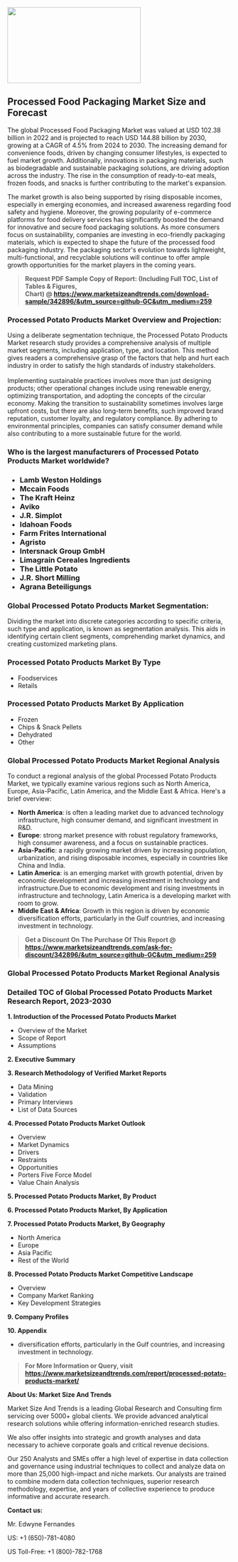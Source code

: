 <p><img class="alignnone size-medium wp-image-20088" src="https://ffe5etoiles.com/wp-content/uploads/2024/12/MST1-300x171.png" alt="" width="300" height="171" /></p><h2>Processed Food Packaging Market Size and Forecast</h2><p>The global Processed Food Packaging Market was valued at USD 102.38 billion in 2022 and is projected to reach USD 144.88 billion by 2030, growing at a CAGR of 4.5% from 2024 to 2030. The increasing demand for convenience foods, driven by changing consumer lifestyles, is expected to fuel market growth. Additionally, innovations in packaging materials, such as biodegradable and sustainable packaging solutions, are driving adoption across the industry. The rise in the consumption of ready-to-eat meals, frozen foods, and snacks is further contributing to the market's expansion.</p><p>The market growth is also being supported by rising disposable incomes, especially in emerging economies, and increased awareness regarding food safety and hygiene. Moreover, the growing popularity of e-commerce platforms for food delivery services has significantly boosted the demand for innovative and secure food packaging solutions. As more consumers focus on sustainability, companies are investing in eco-friendly packaging materials, which is expected to shape the future of the processed food packaging industry. The packaging sector's evolution towards lightweight, multi-functional, and recyclable solutions will continue to offer ample growth opportunities for the market players in the coming years.</p></p><blockquote id="" class=""><strong>Request PDF Sample Copy of Report: (Including Full TOC, List of Tables &amp; Figures, Chart)&nbsp;@&nbsp;<strong><a href="https://www.marketsizeandtrends.com/download-sample/342896/&utm_source=github-GC&utm_medium=259" target="_blank">https://www.marketsizeandtrends.com/download-sample/342896/&utm_source=github-GC&utm_medium=259</a></strong></strong></blockquote><h3 id="" class="">Processed Potato Products Market&nbsp;Overview and Projection:</h3><p id="" class="">Using a deliberate segmentation technique, the Processed Potato Products Market research study provides a comprehensive analysis of multiple market segments, including application, type, and location. This method gives readers a comprehensive grasp of the factors that help and hurt each industry in order to satisfy the high standards of industry stakeholders. <br /> <br />Implementing sustainable practices involves more than just designing products; other operational changes include using renewable energy, optimizing transportation, and adopting the concepts of the circular economy. Making the transition to sustainability sometimes involves large upfront costs, but there are also long-term benefits, such improved brand reputation, customer loyalty, and regulatory compliance. By adhering to environmental principles, companies can satisfy consumer demand while also contributing to a more sustainable future for the world.</p><h3 id="" class="">Who is the largest manufacturers of&nbsp;Processed Potato Products Market worldwide?</h3><h3 class=""><p><ul><li>Lamb Weston Holdings </li><li> Mccain Foods </li><li> The Kraft Heinz </li><li> Aviko </li><li> J.R. Simplot </li><li> Idahoan Foods </li><li> Farm Frites International </li><li> Agristo </li><li> Intersnack Group GmbH </li><li> Limagrain Cereales Ingredients </li><li> The Little Potato </li><li> J.R. Short Milling </li><li> Agrana Beteiligungs</li></ul></p></h3><h3 id="" class="">Global&nbsp;Processed Potato Products Market Segmentation:</h3><p id="" class="">Dividing the market into discrete categories according to specific criteria, such type and application, is known as segmentation analysis. This aids in identifying certain client segments, comprehending market dynamics, and creating customized marketing plans.</p><h3 id="" class="">Processed Potato Products Market&nbsp;By Type</h3><p><p><ul><li>Foodservices</li><li> Retails</p></li></ul></p></p><h3 id="" class="">Processed Potato Products Market&nbsp;By Application</h3><p class=""><p><ul><li>Frozen</li><li> Chips & Snack Pellets</li><li> Dehydrated</li><li> Other</li></ul></p></p><h3 id="" class="">Global Processed Potato Products Market Regional Analysis</h3><p id="" class="">To conduct a regional analysis of the global Processed Potato Products Market, we typically examine various regions such as North America, Europe, Asia-Pacific, Latin America, and the Middle East &amp; Africa. Here's a brief overview:</p><ul><li><strong>North America</strong>: is often a leading market due to advanced technology infrastructure, high consumer demand, and significant investment in R&amp;D.</li><li><strong>Europe</strong>: strong market presence with robust regulatory frameworks, high consumer awareness, and a focus on sustainable practices.</li><li><strong>Asia-Pacific</strong>: a rapidly growing market driven by increasing population, urbanization, and rising disposable incomes, especially in countries like China and India.</li><li><strong>Latin America</strong>: is an emerging market with growth potential, driven by economic development and increasing investment in technology and infrastructure.Due to economic development and rising investments in infrastructure and technology, Latin America is a developing market with room to grow.</li><li><strong>Middle East &amp; Africa</strong>: Growth in this region is driven by economic diversification efforts, particularly in the Gulf countries, and increasing investment in technology.</li></ul><blockquote id="" class=""><strong>Get a Discount On The Purchase Of This Report @ <strong><a href="https://www.marketsizeandtrends.com/ask-for-discount/342896/&utm_source=github-GC&utm_medium=259" target="_blank">https://www.marketsizeandtrends.com/ask-for-discount/342896/&utm_source=github-GC&utm_medium=259</a></strong></strong></blockquote><h3 id="" class="">Global Processed Potato Products Market Regional Analysis</h3><h3 id="" class="">Detailed TOC of Global Processed Potato Products Market Research Report, 2023-2030</h3><p id="" class=""><strong>1. Introduction of the Processed Potato Products Market</strong></p><ul><li>Overview of the Market</li><li>Scope of Report</li><li>Assumptions</li></ul><p id="" class=""><strong>2. Executive Summary</strong></p><p id="" class=""><strong>3. Research Methodology of Verified Market Reports</strong></p><ul><li>Data Mining</li><li>Validation</li><li>Primary Interviews</li><li>List of Data Sources</li></ul><p id="" class=""><strong>4. Processed Potato Products Market Outlook</strong></p><ul><li>Overview</li><li>Market Dynamics</li><li>Drivers</li><li>Restraints</li><li>Opportunities</li><li>Porters Five Force Model</li><li>Value Chain Analysis</li></ul><p id="" class=""><strong>5. Processed Potato Products Market, By Product</strong></p><p id="" class=""><strong>6. Processed Potato Products Market, By Application</strong></p><p id="" class=""><strong>7. Processed Potato Products Market, By Geography</strong></p><ul><li>North America</li><li>Europe</li><li>Asia Pacific</li><li>Rest of the World</li></ul><p id="" class=""><strong>8. Processed Potato Products Market Competitive Landscape</strong></p><ul><li>Overview</li><li>Company Market Ranking</li><li>Key Development Strategies</li></ul><p id="" class=""><strong>9. Company Profiles</strong></p><p id="" class=""><strong>10. Appendix</strong></p><ul><li>diversification efforts, particularly in the Gulf countries, and increasing investment in technology.</li></ul><blockquote id="" class=""><strong>For More Information or Query, visit <strong><strong><a href="https://www.marketsizeandtrends.com/report/processed-potato-products-market/" target="_blank">https://www.marketsizeandtrends.com/report/processed-potato-products-market/</a></strong></strong></strong></blockquote><p id="" class=""><strong>About Us: Market Size And Trends</strong></p><p id="" class="">Market Size And Trends is a leading Global Research and Consulting firm servicing over 5000+ global clients. We provide advanced analytical research solutions while offering information-enriched research studies.</p><p id="" class="">We also offer insights into strategic and growth analyses and data necessary to achieve corporate goals and critical revenue decisions.</p><p id="" class="">Our 250 Analysts and SMEs offer a high level of expertise in data collection and governance using industrial techniques to collect and analyze data on more than 25,000 high-impact and niche markets. Our analysts are trained to combine modern data collection techniques, superior research methodology, expertise, and years of collective experience to produce informative and accurate research.</p><p id="" class=""><strong>Contact us:</strong></p><p id="" class="">Mr. Edwyne Fernandes</p><p id="" class="">US: +1 (650)-781-4080</p><p id="" class="">US Toll-Free: +1 (800)-782-1768</p>
